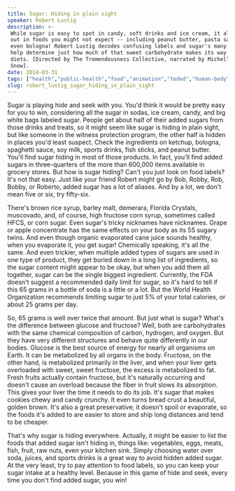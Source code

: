 ```yaml
---
title: Sugar: Hiding in plain sight
speaker: Robert Lustig
description: >-
 While sugar is easy to spot in candy, soft drinks and ice cream, it also hides
 out in foods you might not expect -- including peanut butter, pasta sauce and
 even bologna! Robert Lustig decodes confusing labels and sugar's many aliases to
 help determine just how much of that sweet carbohydrate makes its way into our
 diets. [Directed by The Tremendousness Collective, narrated by Michelle
 Snow].
date: 2014-03-31
tags: ["health","public-health","food","animation","teded","human-body","physiology"]
slug: robert_lustig_sugar_hiding_in_plain_sight
---
```


Sugar is playing hide and seek with you. You'd think it would be pretty easy for you to
win, considering all the sugar in sodas, ice cream, candy, and big white bags labeled
sugar. People get about half of their added sugars from those drinks and treats, so it
might seem like sugar is hiding in plain sight, but like someone in the witness protection
program, the other half is hidden in places you'd least suspect. Check the ingredients on
ketchup, bologna, spaghetti sauce, soy milk, sports drinks, fish sticks, and peanut
butter. You'll find sugar hiding in most of those products. In fact, you'll find added
sugars in three-quarters of the more than 600,000 items available in grocery stores. But
how is sugar hiding? Can't you just look on food labels? It's not that easy. Just like
your friend Robert might go by Bob, Robby, Rob, Bobby, or Roberto, added sugar has a lot
of aliases. And by a lot, we don't mean five or six, try fifty-six.

There's brown rice syrup, barley malt, demerara, Florida Crystals, muscovado, and, of
course, high fructose corn syrup, sometimes called HFCS, or corn sugar. Even sugar's
tricky nicknames have nicknames. Grape or apple concentrate has the same effects on your
body as its 55 sugary twins. And even though organic evaporated cane juice sounds healthy,
when you evaporate it, you get sugar! Chemically speaking, it's all the same. And even
trickier, when multiple added types of sugars are used in one type of product, they get
buried down in a long list of ingredients, so the sugar content might appear to be okay,
but when you add them all together, sugar can be the single biggest ingredient. Currently,
the FDA doesn't suggest a recommended daily limit for sugar, so it's hard to tell if this
65 grams in a bottle of soda is a little or a lot. But the World Health Organization
recommends limiting sugar to just 5% of your total calories, or about 25 grams per
day.

So, 65 grams is well over twice that amount. But just what is sugar? What's the difference
between glucose and fructose? Well, both are carbohydrates with the same chemical
composition of carbon, hydrogen, and oxygen. But they have very different structures and
behave quite differently in our bodies. Glucose is the best source of energy for nearly
all organisms on Earth. It can be metabolized by all organs in the body. Fructose, on the
other hand, is metabolized primarily in the liver, and when your liver gets overloaded
with sweet, sweet fructose, the excess is metabolized to fat. Fresh fruits actually
contain fructose, but it's naturally occurring and doesn't cause an overload because the
fiber in fruit slows its absorption. This gives your liver the time it needs to do its
job. It's sugar that makes cookies chewy and candy crunchy. It even turns bread crust a
beautiful, golden brown. It's also a great preservative; it doesn't spoil or evaporate, so
the foods it's added to are easier to store and ship long distances and tend to be
cheaper.

That's why sugar is hiding everywhere. Actually, it might be easier to list the foods that
added sugar isn't hiding in, things like: vegetables, eggs, meats, fish, fruit, raw nuts,
even your kitchen sink. Simply choosing water over soda, juices, and sports drinks is a
great way to avoid hidden added sugar. At the very least, try to pay attention to food
labels, so you can keep your sugar intake at a healthy level. Because in this game of hide
and seek, every time you don't find added sugar, you win!

<!--
ad_duration=0
event="TED-Ed"
external_start_time=0
intro_duration=0
is_subtitle_required="False"
is_talk_featured="False"
language="en"
language_swap="False"
native_language="en"
number_of_related_talks=6
number_of_speakers=1
number_of_subtitled_videos=0
number_of_tags=7
number_of_talk_download_languages=25
number_of_talk_more_resources=0
number_of_talk_recommendations=0
number_of_talks_take_actions=0
post_ad_duration=0
published_timestamp="2019-03-22 18:25:11"
recording_date="2014-03-31"
speaker_is_published=0
speaker_name="Robert Lustig"
talk_name="Sugar: Hiding in plain sight"
talks_tags=["health","public-health","food","animation","teded","human-body","physiology"]
url_photo_talk="https://s3.amazonaws.com/talkstar-photos/uploads/bd59f3d6-3634-486e-9d97-76ae0b06078a/128_sugar.jpg"
url_webpage="https://www.ted.com/talks/robert_lustig_sugar_hiding_in_plain_sight"
video_type_name="TED-Ed Original"
-->